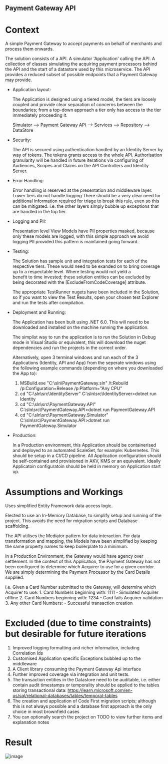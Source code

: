 ## Payment Gateway API

# Context

A simple Payment Gateway to accept payments on behalf of merchants and process them onwards.

The solution consists of a API. A simulator 'Application' calling the API. A collection of classes simulating 
the acquiring payment processors behind the API and the start of a datastore used by this microservice. 
The API provides a reduced subset of possible endpoints that a Payment Gateway may provide.

 - Application layout:
	
	The Application is designed using a tiered model, the tiers are loosely coupled and provide clear 
	separation of concerns between the boundaries; from a top-down approach a tier only has access to the 
	tier immediately proceeding it.

	Simulator --> Payment Gateway API --> Services --> Repository --> DataStore
									 
 - Security:
	
	The API is secured using authentication handled by an Identity Server by way of tokens. The tokens 
	grants access to the whole API. Authorisation granularity will be handled in future iterations via 
	configuring of Audiences, Scopes and Claims on the API Controllers and Identity Server.

 - Error Handling:
	
	Error handling is reserved at the presentation and middleware layer. Lower tiers do not handle logging
	There should be a very clear need for additional information required for triage to break this rule, 
	even so this can be mitigated. i.e. the other layers simply bubble up exceptions that are 
	handled in the top tier.

 - Logging and PII:
	
	Presentation level View Models have PII properties masked, because only these models are logged, with 
	this simple approach we avoid logging PII provided this pattern is maintained going forward.
	
 - Testing:
	
	The Solution has sample unit and integration tests for each of the respective tiers. These would need 
	to be exanded on to bring coverage up to a respectable level. Where testing would not yield a  
	benefit to time invested; these solution entities can be excluded by being decorated with the 
	[ExcludeFromCodeCoverage] attribute.
	 
	The appropriate TestRunner nugets have been included in the Solution, so if you want to view the Test 
	Results, open your chosen test Explorer and run the tests after compilation.

 - Deployment and Running:
	
	The Application has been built using .NET 6.0. This will need to be downloaded and installed on the 
	machine running the application.
	
	The simplist way to run the application is to run the Solution in Debug mode in Visual Studio or equivalent, 
	this will download the nuget dependencies and run the projects in the correct order. 

	Alternatively, open 3 terminal windows and run each of the 3 Applications (Identity, API and App) from
	the seperate windows using the following example commands (depending on where you downloaded the App to):
	
	1.	MSBuild.exe "C:\sln\PaymentGateway.sln" /t:Rebuild /p:Configuration=Release /p:Platform="Any CPU"
	2.	cd "C:\sln\src\IdentityServer"
	    C:\sln\src\IdentityServer>dotnet run Identity
	3.	cd "C:\sln\src\PaymentGateway.API"
	    C:\sln\src\PaymentGateway.API>dotnet run PaymentGateway.API
	4.	cd "C:\sln\src\PaymentGateway.Simulator"						    C:\sln\src\PaymentGateway.API>dotnet run PaymentGateway.Simulator
	
- Production:
    
	In a Production environment, this Application should be containerised and deployed to an automated ScaleSet, 
	for example: Kubernetes. This should be setup in a CI/CD pipeline. All Application configuration should be 
	self-contained and provisioned in AKV, KMS or an equivalent. Ideally Applicatoin configuratoin should be 
	held in memory on Application start up.

# Assumptions and Workings 

Uses simplified Entity Framework data access logic.

Elected to use an In-Memory Database, to simplify setup and running of the project. This avoids the 
need for migration scripts and Database scaffolding.

The API utilises the Mediator pattern for data interaction. For data transformation and mapping, the 
Models have been simplified by keeping the same property names to keep boilerplate to a minimum.

In a Production Environment, the Gateway would have agency over settlement. In the context of this 
Application, the Payment Gateway has not been configured to determine which Acquirer to use for a 
given corridor. We are simply determining the Payment Processor by the Card Details supplied.

i.e. Given a Card Number submitted to the Gateway, will determine which Acquirer to use:
	1. Card Numbers beginning with: 1111 - Simulated Acquirer offline
	2. Card Numbers beginning with: 1234 - Card fails Acquirer validation
	3. Any other Card Numbers: - Successful transaction creation

# Excluded (due to time constraints) but desirable for future iterations

1. Improved logging formatting and richer information, including Correlation Ids
2. Customised Application specific Exceptions bubbled up to the middleware
3. A Client library consuming the Payment Gateway Api interface
4. Further improved coverage via integration and unit tests.
5. The transaction entities in the Datastore need to be auditable, i.e. either contain audit timestamps
 	  or temporality should be applied to the tables storing transactional data:
	  https://learn.microsoft.com/en-us/sql/relational-databases/tables/temporal-tables
6. The creation and application of Code First migration scripts; although this is not always possible and 
   a database first approach is the only choice in most brownfield cases
7. You can optionally search the project on TODO to view further items and explanation notes

# Result

![image](https://github.com/edmd/payment-gateway/assets/20398469/d8f6f457-acc8-4dd9-9f11-90166dad3a92)
